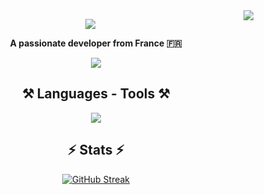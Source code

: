 <img align="right" src="https://visitor-badge.laobi.icu/badge?page_id=prestigetonio.prestigetonio" />

<p align="center">
    <img align="center" src="https://readme-typing-svg.herokuapp.com/?font=Righteous&size=50&center=true&vCenter=true&width=500&height=70&duration=2500&lines=Hi+There!+👋;+I'm+Tony+Fournales!;" />
</p>

<p align="center"><strong>A passionate developer from France 🇫🇷</strong></p>
<div align="center">
<a href="https://linkedin.com/in/tony-fournales" target="_blank">
    <img src="https://img.shields.io/badge/LinkedIn-0077B5?style=for-the-badge&logo=linkedin&logoColor=white" target="_blank" />
</a>
</div>
<H2 align="center">⚒️ Languages - Tools ⚒️</H2>
<div align="center">
    <img src="https://skillicons.dev/icons?i=c,html,css,php,vscode,github" />
</div>
<h2 align="center">⚡ Stats ⚡</h2>
<div align="center">
<a href="https://git.io/streak-stats"><img src="https://streak-stats.demolab.com?user=prestigetonio&theme=prussian&border_radius=5&card_width=500" alt="GitHub Streak" /></a>
</div>

